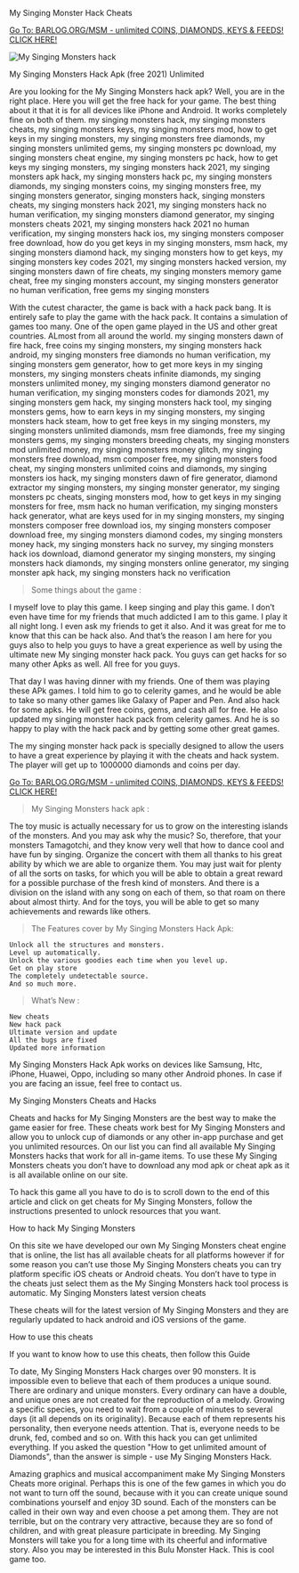 My Singing Monster Hack Cheats

[Go To: BARLOG.ORG/MSM  - unlimited COINS, DIAMONDS, KEYS & FEEDS! CLICK HERE!](https://barlog.org/msm)

![My Singing Monsters hack](https://d30womf5coomej.cloudfront.net/a/a4/c5bb67c6-35ee-4134-a603-94612afbb169.jpg)

My Singing Monsters Hack Apk (free 2021) Unlimited

Are you looking for the My Singing Monsters hack apk? Well, you are in the right place. Here you will get the free hack for your game. The best thing about it that it is for all devices like iPhone and Android. It works completely fine on both of them. my singing monsters hack, my singing monsters cheats, my singing monsters keys, my singing monsters mod, how to get keys in my singing monsters, my singing monsters free diamonds, my singing monsters unlimited gems, my singing monsters pc download, my singing monsters cheat engine, my singing monsters pc hack, how to get keys my singing monsters, my singing monsters hack 2021, my singing monsters apk hack, my singing monsters hack pc, my singing monsters diamonds, my singing monsters coins, my singing monsters free, my singing monsters generator, singing monsters hack, singing monsters cheats, my singing monsters hack 2021, my singing monsters hack no human verification, my singing monsters diamond generator, my singing monsters cheats 2021, my singing monsters hack 2021 no human verification, my singing monsters hack ios, my singing monsters composer free download, how do you get keys in my singing monsters, msm hack, my singing monsters diamond hack, my singing monsters how to get keys, my singing monsters key codes 2021, my singing monsters hacked version, my singing monsters dawn of fire cheats, my singing monsters memory game cheat, free my singing monsters account, my singing monsters generator no human verification, free gems my singing monsters

With the cutest character, the game is back with a hack pack bang. It is entirely safe to play the game with the hack pack. It contains a simulation of games too many. One of the open game played in the US and other great countries. ALmost from all around the world. my singing monsters dawn of fire hack, free coins my singing monsters, my singing monsters hack android, my singing monsters free diamonds no human verification, my singing monsters gem generator, how to get more keys in my singing monsters, my singing monsters cheats infinite diamonds, my singing monsters unlimited money, my singing monsters diamond generator no human verification, my singing monsters codes for diamonds 2021, my singing monsters gem hack, my singing monsters hack tool, my singing monsters gems, how to earn keys in my singing monsters, my singing monsters hack steam, how to get free keys in my singing monsters, my singing monsters unlimited diamonds, msm free diamonds, free my singing monsters gems, my singing monsters breeding cheats, my singing monsters mod unlimited money, my singing monsters money glitch, my singing monsters free download, msm composer free, my singing monsters food cheat, my singing monsters unlimited coins and diamonds, my singing monsters ios hack, my singing monsters dawn of fire generator, diamond extractor my singing monsters, my singing monster generator, my singing monsters pc cheats, singing monsters mod, how to get keys in my singing monsters for free, msm hack no human verification, my singing monsters hack generator, what are keys used for in my singing monsters, my singing monsters composer free download ios, my singing monsters composer download free, my singing monsters diamond codes, my singing monsters money hack, my singing monsters hack no survey, my singing monsters hack ios download, diamond generator my singing monsters, my singing monsters hack diamonds, my singing monsters online generator, my singing monster apk hack, my singing monsters hack no verification
> Some things about the game :

I myself love to play this game. I keep singing and play this game. I don’t even have time for my friends that much addicted I am to this game. I play it all night long. I even ask my friends to get it also. And it was great for me to know that this can be hack also. And that’s the reason I am here for you guys also to help you guys to have a great experience as well by using the ultimate new My singing monster hack pack. You guys can get hacks for so many other Apks as well. All free for you guys.

That day I was having dinner with my friends. One of them was playing these APk games. I told him to go to celerity games, and he would be able to take so many other games like Galaxy of Paper and Pen. And also hack for some apks. He will get free coins, gems, and cash all for free. He also updated my singing monster hack pack from celerity games. And he is so happy to play with the hack pack and by getting some other great games.

The my singing monster hack pack is specially designed to allow the users to have a great experience by playing it with the cheats and hack system. The player will get up to 1000000 diamonds and coins per day.

[Go To: BARLOG.ORG/MSM  - unlimited COINS, DIAMONDS, KEYS & FEEDS! CLICK HERE!](https://barlog.org/msm)

> My Singing Monsters hack apk :

The toy music is actually necessary for us to grow on the interesting islands of the monsters. And you may ask why the music? So, therefore, that your monsters Tamagotchi, and they know very well that how to dance cool and have fun by singing. Organize the concert with them all thanks to his great ability by which we are able to organize them. You may just wait for plenty of all the sorts on tasks, for which you will be able to obtain a great reward for a possible purchase of the fresh kind of monsters. And there is a division on the island with any song on each of them, so that roam on there about almost thirty. And for the toys, you will be able to get so many achievements and rewards like others.
> The Features cover by My Singing Monsters Hack Apk:

    Unlock all the structures and monsters.
    Level up automatically.
    Unlock the various goodies each time when you level up.
    Get on play store
    The completely undetectable source.
    And so much more.

> What’s New :

    New cheats
    New hack pack
    Ultimate version and update
    All the bugs are fixed
    Updated more information

My Singing Monsters Hack Apk works on devices like Samsung, Htc, iPhone, Huawei, Oppo, including so many other Android phones. In case if you are facing an issue, feel free to contact us.

My Singing Monsters Cheats and Hacks

Cheats and hacks for My Singing Monsters are the best way to make the game easier for free. These cheats work best for My Singing Monsters and allow you to unlock cup of diamonds or any other in-app purchase and get you unlimited resources. On our list you can find all available My Singing Monsters hacks that work for all in-game items. To use these My Singing Monsters cheats you don’t have to download any mod apk or cheat apk as it is all available online on our site.

To hack this game all you have to do is to scroll down to the end of this article and click on get cheats for My Singing Monsters, follow the instructions presented to unlock resources that you want.

How to hack My Singing Monsters

On this site we have developed our own My Singing Monsters cheat engine that is online, the list has all available cheats for all platforms however if for some reason you can’t use those My Singing Monsters cheats you can try platform specific iOS cheats or Android cheats. You don’t have to type in the cheats just select them as the My Singing Monsters hack tool process is automatic.
My Singing Monsters latest version cheats

These cheats will for the latest version of My Singing Monsters and they are regularly updated to hack android and iOS versions of the game.

How to use this cheats

If you want to know how to use this cheats, then follow this Guide

To date, My Singing Monsters Hack charges over 90 monsters. It is impossible even to believe that each of them produces a unique sound. There are ordinary and unique monsters. Every ordinary can have a double, and unique ones are not created for the reproduction of a melody. Growing a specific species, you need to wait from a couple of minutes to several days (it all depends on its originality). Because each of them represents his personality, then everyone needs attention. That is, everyone needs to be drunk, fed, combed and so on. With this hack you can get unlimited everything. If you asked the question "How to get unlimited amount of Diamonds", than the answer is simple - use My Singing Monsters Hack.

Amazing graphics and musical accompaniment make My Singing Monsters Cheats more original. Perhaps this is one of the few games in which you do not want to turn off the sound, because with it you can create unique sound combinations yourself and enjoy 3D sound. Each of the monsters can be called in their own way and even choose a pet among them. They are not terrible, but on the contrary very attractive, because they are so fond of children, and with great pleasure participate in breeding. My Singing Monsters will take you for a long time with its cheerful and informative story. Also you may be interested in this Bulu Monster Hack. This is cool game too.
